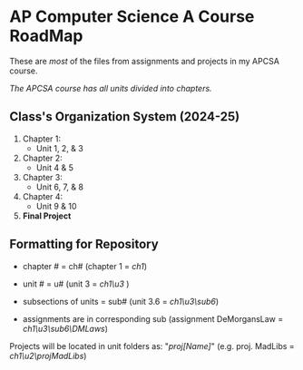 # AP Computer Science A Course RoadMap
These are _most_ of the files from assignments and projects in my APCSA course.

*The APCSA course has all units divided into chapters.*
## Class's Organization System (2024-25)
1. Chapter 1:  
     - Unit 1, 2, & 3  
2. Chapter 2:  
     - Unit 4 & 5  
3. Chapter 3:  
     - Unit 6, 7, & 8  
4. Chapter 4:  
     - Unit 9 & 10  
5. **Final Project**


## Formatting for Repository
- chapter # = ch# (chapter 1 = _ch1_)

- unit # = u# (unit 3 = _ch1\u3_ )

- subsections of units = sub# (unit 3.6 = _ch1\u3\sub6_)

- assignments are in corresponding sub (assignment DeMorgansLaw = _ch1\u3\sub6\DMLaws_)  

Projects will be located in unit folders as: "*proj[Name]*" (e.g. proj. MadLibs = _ch1\u2\projMadLibs_)
